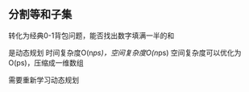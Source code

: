 ## 分割等和子集
转化为经典0-1背包问题，能否找出数字填满一半的和

是动态规划
时间复杂度O(n*ps)，空间复杂度O(n*ps)
空间复杂度可以优化为O(ps)，压缩成一维数组

需要重新学习动态规划